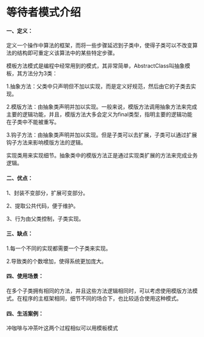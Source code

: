 # 等待者模式介绍

#### 一、定义：

定义一个操作中算法的框架，而将一些步骤延迟到子类中，使得子类可以不改变算法的结构即可重定义该算法中的某些特定步骤。

模板方法模式是编程中经常用到的模式，其非常简单，AbstractClass叫抽象模板，其方法分为3类：

1.抽象方法：父类中只声明但不加以实现，而是定义好规范，然后由它的子类去实现。

2.模版方法：由抽象类声明并加以实现。一般来说，模版方法调用抽象方法来完成主要的逻辑功能，并且，模版方法大多会定义为final类型，指明主要的逻辑功能在子类中不能被重写。

3.钩子方法：由抽象类声明并加以实现。但是子类可以去扩展，子类可以通过扩展钩子方法来影响模版方法的逻辑。

实现类用来实现细节。抽象类中的模版方法正是通过实现类扩展的方法来完成业务逻辑。

#### 二、优点：

1、封装不变部分，扩展可变部分。 

2、提取公共代码，便于维护。 

3、行为由父类控制，子类实现。

#### 三、缺点：

1.每一个不同的实现都需要一个子类来实现。

2.导致类的个数增加，使得系统更加庞大。

#### 四、使用场景：

在多个子类拥有相同的方法，并且这些方法逻辑相同时，可以考虑使用模版方法模式。在程序的主框架相同，细节不同的场合下，也比较适合使用这种模式。

#### 四、生活案例：

冲咖啡与冲茶叶这两个过程相似可以用模板模式
